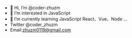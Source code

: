 - 👋 Hi, I’m @coder-zhuzm
- 👀 I’m interested in JavaScript
- 🌱 I’m currently learning JavaScript React、Vue、Node ...
- Twitter @coder_zhuzm   
- Email:zhuzm0119@gmail.com
